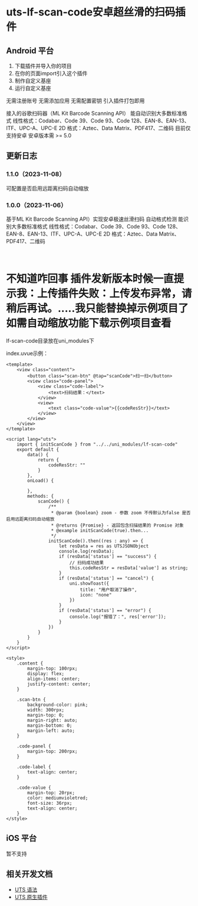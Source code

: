 # uts-lf-scan-code安卓超丝滑的扫码插件

## Android 平台

1. 下载插件并导入你的项目
2. 在你的页面import引入这个插件
3. 制作自定义基座
4. 运行自定义基座


无需注册账号 无需添加应用 无需配置密钥 引入插件打包即用

接入的谷歌扫码器（ML Kit Barcode Scanning API）
能自动识别大多数标准格式
线性格式：Codabar、Code 39、Code 93、Code 128、EAN-8、EAN-13、ITF、UPC-A、UPC-E
2D 格式：Aztec、Data Matrix、PDF417、二维码
目前仅支持安卓 安卓版本需 >= 5.0
## 更新日志
### 1.1.0（2023-11-08）
可配置是否启用远距离扫码自动缩放
### 1.0.0（2023-11-06）
基于ML Kit Barcode Scanning API）实现安卓极速丝滑扫码
自动格式检测
能识别大多数标准格式
线性格式：Codabar、Code 39、Code 93、Code 128、EAN-8、EAN-13、ITF、UPC-A、UPC-E
2D 格式：Aztec、Data Matrix、PDF417、二维码


<br/>

# 不知道咋回事 插件发新版本时候一直提示我：上传插件失败：上传发布异常，请稍后再试。.....我只能替换掉示例项目了  如需自动缩放功能下载示例项目查看


lf-scan-code目录放在uni_modules下

index.uvue示例：

```
<template>
	<view class="content">
		<button class="scan-btn" @tap="scanCode">扫一扫</button>
		<view class="code-panel">
			<view class="code-label">
				<text>扫码结果：</text>
			</view>
			<view>
				<text class="code-value">{{codeResStr}}</text>
			</view>
		</view>
	</view>
</template>

<script lang="uts">
	import { initScanCode } from "../../uni_modules/lf-scan-code"
	export default {
		data() {
			return {
				codeResStr: ""
			}
		},
		onLoad() {

		},
		methods: {
			scanCode() {
				/**
				 * @param {boolean} zoom - 参数 zoom 不传默认为false 是否启用远距离扫码自动缩放
				 * @returns {Promise} - 返回包含扫描结果的 Promise 对象
				 * @example initScanCode(true).then...
				 */
				initScanCode().then((res : any) => {
					let resData = res as UTSJSONObject
					console.log(resData);
					if (resData['status'] == "success") {
						// 扫码成功结果
						this.codeResStr = resData['value'] as string;
					}
					if (resData['status'] == "cancel") {
						uni.showToast({
							title: "用户取消了操作",
							icon: "none"
						})
					}
					if (resData['status'] == "error") {
						console.log("报错了：", res['error']);
					}
				})
			}
		}
	}
</script>

<style>
	.content {
		margin-top: 100rpx;
		display: flex;
		align-items: center;
		justify-content: center;
	}

	.scan-btn {
		background-color: pink;
		width: 300rpx;
		margin-top: 0;
		margin-right: auto;
		margin-bottom: 0;
		margin-left: auto;
	}

	.code-panel {
		margin-top: 200rpx;
	}

	.code-label {
		text-align: center;
	}

	.code-value {
		margin-top: 20rpx;
		color: mediumvioletred;
		font-size: 36rpx;
		text-align: center;
	}
</style>

```

## iOS 平台
暂不支持


## 相关开发文档

- [UTS 语法](https://uniapp.dcloud.net.cn/tutorial/syntax-uts.html)
- [UTS 原生插件](https://uniapp.dcloud.net.cn/plugin/uts-plugin.html)
